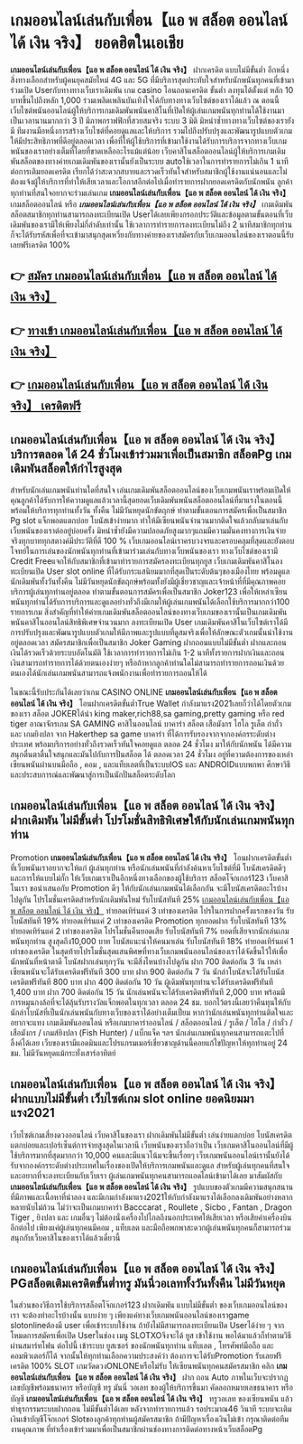 # เกมออนไลน์เล่นกับเพื่อน【แอ พ สล็อต ออนไลน์ ได้ เงิน จริง】  ยอดฮิตในเอเชีย 

**เกมออนไลน์เล่นกับเพื่อน【แอ พ สล็อต ออนไลน์ ได้ เงิน จริง】** ฝากเครดิต แบบไม่มีขั้นต่ำ  อีกหนึ่งสิ่งทางเลือกสำหรับผู้คนยุคสมัยใหม่ 4G และ 5G ที่มีบริการสุดประทับใจสำหรับนักพนันทุกคนที่เข้ามาร่วมเปิด Userกับทางทางเว็บเราเดิมพัน เกม casino  โอนถอนเครดิต ขั้นต่ำ ลงทุนได้ตั้งแต่ หลัก 10 บาทขึ้นไปถึงหลัก 1,000 ร่วมเพลิดเพลินบันเทิงใจได้กับทางทางเว็บไซต์ของเราได้แล้ว ณ ตอนนี้เว็บไซต์พนันออนไลน์ผู้ให้บริการเกมเดิมพันพนันคาสิโนที่เปิดให้ผู้เล่นเกมพนันทุกท่านได้ใช้งานมาเป็นเวลานานมากกว่า 3 ปี มีภาพกราฟฟิกที่สวยสมจริง ระบบ 3 มิติ
มิหนำซ้ำทางทางเว็บไซต์ของเรายังมี ทีมงานมือหนึ่งการสร้างเว็บไซต์ที่คอยดูแลและให้บริการ  รวมไปถึงปรับปรุงและพัฒนารูปแบบตัวเกมให้มีประสิทธิภาพที่ดีอยู่ตลอดเวลา เพื่อที่ให้ผู้ใช้บริการที่เข้ามาใช้งานได้รับการบริการจากทางเว็บเกมพนันของเราอย่างเต็มที่โดยที่ขาดเหลืออะไรแม้แต่น้อย เว็บคาสิโนสล็อตออนไลน์ผู้ให้บริการเกมเดิมพันสล็อตของทางค่ายเกมเดิมพันของเรานั้นยังเป็นระบบ autoใช้เวลาในการทำรายการไม่เกิน 1 นาที ต่อการเติมยอดเครดิต เรียกได้ว่าสะดวกสบายและรวดเร็วทันใจสำหรับสมาชิกผู้ใช้งานแน่นอนและไม่ต้องแจ้งผู้ให้บริการที่ทำให้เสียเวลาและโอกาสอีกต่อไปเมื่อทำรายการฝากยอดเครดิตกับนักพนัน
ลูกค้าทุกท่านที่สนใจอยากจะร่วมเล่นเกม **เกมออนไลน์เล่นกับเพื่อน【แอ พ สล็อต ออนไลน์ ได้ เงิน จริง】** เกมสล็อตออนไลน์ หรือ ***เกมออนไลน์เล่นกับเพื่อน【แอ พ สล็อต ออนไลน์ ได้ เงิน จริง】*** เกมเดิมพันสล็อตสมาชิกทุกท่านสามารถลงทะเบียนเปิด Userได้เลยเพียงกรอกประวัติและข้อมูลตามขั้นตอนที่เว็บเดิมพันของเรามีให้เพียงไม่กี่ลำดับเท่านั้น ใช้เวลาการทำรายการลงทะเบียนไม่ถึง 2 นาทีสมาชิกทุกท่านก็จะได้รับรหัสเพื่อที่จะเข้ามาสนุกสุดเหวี่ยงกับทางค่ายของเราสมัครกับเว็บเกมออนไลน์ของเราตอนนี้รับเลยฟรีเครดิต 100%

## 👉 [สมัคร เกมออนไลน์เล่นกับเพื่อน【แอ พ สล็อต ออนไลน์ ได้ เงิน จริง】](https://archa888.com/)
## 👉 [ทางเข้า เกมออนไลน์เล่นกับเพื่อน【แอ พ สล็อต ออนไลน์ ได้ เงิน จริง】](https://archa888.com/)
## 👉 [เกมออนไลน์เล่นกับเพื่อน【แอ พ สล็อต ออนไลน์ ได้ เงิน จริง】 เครดิตฟรี](https://archa888.com/)

## เกมออนไลน์เล่นกับเพื่อน【แอ พ สล็อต ออนไลน์ ได้ เงิน จริง】 บริการตลอด ได้ 24 ชั่วโมงเข้าร่วมมาเพื่อเป็นสมาชิก สล็อตPg เกมเดิมพันสล็อตให้กำไรสูงสุด

สำหรับนักเล่นเกมพนันท่านใดที่สนใจ เล่นเกมเดิมพันสล็อตออนไลน์ของเว็บเกมพนันเราพร้อมเปิดให้คุณลูกค้าได้รับการให้ความดูแลแล้วเวลานี้สุดยอดเว็บเดิมพันพนันสล็อตออนไลน์ที่มาแรงในตอนนี้ พร้อมให้บริการทุกท่านทั้งวัน ทั้งคืน ไม่มีวันหยุดนักขัตฤกษ์ ทำตามขั้นตอนการสมัครเพื่อเป็นสมาชิก Pg slot แจ็กพอตแตกบ่อย โบนัสเข้าง่ายมาก ทำให้มีเซียนพนันจำนวนมากติดใจแล้วกลับมาเล่นกับเว็บพนันของเราต่ออยู่บ่อยครั้ง มิหนำซ้ำยังมีความปลอดภัยสูงมากๆแถมมีความมั่นคงทางการเงินจ่ายจริงทุกบาททุกสตางค์มีประวัติที่ดี 100 % เว็บเกมออนไลน์เราครบวงจรและครอบคลุมที่สุดและยังตอบโจทย์ในการเล่นของนักพนันทุกท่านที่เข้ามาร่วมเล่นกับทางเว็บพนันของเรา
ทางเว็บไซต์ของเรามี Credit Freeแจกให้กับสมาชิกที่เข้ามาทำรายการสมัครลงทะเบียนทุกยูส เว็บเกมเดิมพันคาสิโนลงทะเบียนเปิด User slot online ที่ได้รับกระแสนิยมมากที่สุดเป็นระดับต้นๆของเมืองไทย พร้อมดูแลนักเดิมพันทั้งวันทั้งคืน ไม่มีวันหยุดนักขัตฤกษ์พร้อมทั้งยังมีผู้เชี่ยวชาญและเจ้าหน้าที่ที่มีคุณภาพคอยบริการผู้เล่นทุกท่านอยู่ตลอด ทำตามขั้นตอนการสมัครเพื่อเป็นสมาชิก Joker123 เพื่อให้เหล่าเซียนพนันทุกท่านได้รับการบริการและดูแลอย่างทั่วถึงมีเกมให้ผู้เล่นเกมพนันได้เลือกใช้บริการมากกว่า100 รายการเกม
สิ่งสำคัญที่ทำให้ค่ายเกมเดิมพันสล็อตออนไลน์ของทางเว็บเกมของเรานั้นเป็นเกมเดิมพันพนันคาสิโนออนไลน์สิทธิพิเศษจำนวนมาก ลงทะเบียนเปิด User  เกมเดิมพันคาสิโนเว็บไซต์เราได้มีการปรับปรุงและพัฒนารูปแบบตัวเกมให้มีภาพและรูปแบบที่ดูสมจริงเพื่อให้ลักษณะตัวเกมนั้นน่าใช้งานอยู่ตลอดเวลา สมัครสมาชิกเพื่อเป็นสมาชิก Joker Gaming ฝากถอนแบบไม่มีขั้นต่ำ ฝากและถอน เงินได้รวดเร็วด้วยระบบอัตโนมัติ ใช้เวลาการทำรายการไม่เกิน 1-2 นาทีทั้งรายการฝากเงินและถอนเงินสามารถทำรายการได้ด้วยตนเองง่ายๆ หรือถ้าหากลูกค้าท่านใดไม่สามารถทำรายการถอนเงินด้วยตนเองได้นักเล่นเกมพนันสามารถแจ้งพนักงานเพื่อทำรายการถอนให้ได้

ในขณะนี้รับประกันได้เลยว่าเกม CASINO ONLINE **เกมออนไลน์เล่นกับเพื่อน【แอ พ สล็อต ออนไลน์ ได้ เงิน จริง】** โอนฝากเครดิตขั้นต่ำTrue Wallet กำลังมาแรง2021เลยก็ว่าได้โดยตัวเกมของเรา สล็อต JOKERได้นำ  king maker,rich88,sa gaming,pretty gaming หรือ red tiger อาณาจักรเกม SA GAMING คาสิโนออนไลน์ บาคาร่า สล็อต เสือมังกร ไฮโล รูเล็ต กำถั่ว และ เกมยิงปลา จาก Hakerthep sa game บาคาร่า ที่ได้การรับรองจากจากองค์กรระดับต่างประเทศ พร้อมบริการอย่างทั่วถึงรวดเร็วทันใจคอยดูแล ตลอด 24 ชั่วโมง มาให้กับนักพนัน ได้มีความสนุกตื่นตาตื่นใจสนุกและมันไปกับการปั่นสล็อต ได้ ตลอดเวลา 24 ชั่วโมง อยู่ที่ความต้องการของเหล่าเซียนพนันผ่านบนมือถือ , คอม , และแท็บเลตที่เป็นระบบIOS และ ANDROIDแบบพกพา ศึกษาวิธีและประสบการณ์และพัฒนาสู่การเป็นนักปั่นสล็อตระดับโลก

## เกมออนไลน์เล่นกับเพื่อน【แอ พ สล็อต ออนไลน์ ได้ เงิน จริง】 ฝากเดิมพัน ไม่มีขั้นต่ำ โปรโมชั่นสิทธิพิเศษให้กับนักเล่นเกมพนันทุกท่าน

 Promotion  **เกมออนไลน์เล่นกับเพื่อน【แอ พ สล็อต ออนไลน์ ได้ เงิน จริง】** โอนฝากเครดิตขั้นต่ำ ที่เว็บพนันเราอยากจะให้แก่  ผู้เล่นทุกท่าน หรือนักเล่นพนันที่กำลังค้นหาเว็บไซต์ที่มี โบนัสเครดิตดีๆ และการให้แบบไม่กั๊ก ให้เว็บเกมเราเป็นอีกหนึ่งทางเลือกของผู้ใช้บริการ สล็อตโจ๊กเกอร์123 เว็บคาสิโนเรา ขอนำเสนอกับ Promotion ดีๆ ให้กับนักเล่นเกมพนันได้เลือกกัน จะมีโบนัสเครดิตอะไรบ้างไปดูกัน
โปรโมชั่นเครดิตสำหรับนักเดิมพันใหม่ รับโบนัสทันที 25% [เกมออนไลน์เล่นกับเพื่อน【แอ พ สล็อต ออนไลน์ ได้ เงิน จริง】](https://archa888.com/) ทำยอดเทิร์นแค่ 3 เท่าของเครดิต
โปรในการฝากครั้งแรกของวัน รับโบนัสทันที 19% ทำยอดเทิร์นแค่ 2 เท่าของเครดิต
 Promotion ทุกยอดฝาก รับโบนัสทันที 13% ทำยอดเทิร์นแค่ 2 เท่าของเครดิต
โปรโมชั่นคืนยอดเสีย รับโบนัสทันที 7% ยอดที่เสียจากนักเล่นเกมพนันทุกท่าน สูงสุดถึง10,000 บาท
โบนัสแนะนำให้คนมาเล่น รับโบนัสทันที 18% ทำยอดเทิร์นแค่ 1 เท่าของเครดิต
ในสุดท้ายโปรโมชั่นสุดแสนพิศษที่ทางเว็บเกมพนันออนไลน์ของเราได้จัดขึ้นไว้ให้เพื่อนักพนันที่หน้าตาดี โบนัสฝากเล่นทุกๆวัน จะมีสิ่งไหนบ้างไปดูกัน
ฝาก 700 ติดต่อกัน 3 วัน เหล่าเซียนพนันจะได้รับเครดิตฟรีทันที 300 บาท
ฝาก 900 ติดต่อกัน 7 วัน นักล่าโบนัสจะได้รับโบนัสเครดิตฟรีทันที 800 บาท
ฝาก 400 ติดต่อกัน 10 วัน ผู้เดิมพันทุกท่านจะได้รับเครดิตฟรีทันที 1,400 บาท
ฝาก 700 ติดต่อกัน 15 วัน นักเล่นพนันจะได้รับเครดิตฟรีทันที 2,000 บาท
พร้อมมีการหมุนกงล้อที่จะได้ลุ้นรับรางวัลแจ็กพอตในทุกเวลา ตลอด 24 ชม. บอกไว้ตรงนี้เลยว่าคืนทุนให้กับนักล่าโบนัสที่เป็นนักเล่นพนันกับทางเว็บของเราได้อย่างเต็มเปี่ยม หากว่านักเล่นพนันทุกท่านติดใจและอยากจะแทง เกมเดิมพันออนไลน์ หรือเกมบาคาร่าออนไลน์ / สล็อตออนไลน์ / รูเล็ต / ไฮโล / กำถั่ว / เสือมังกร / เกมส์ยิงปลา (Fish Hunter) / แบ็กแจ็ค ฯลฯ นักเล่นเกมพนันทุกคนสามารถแตะไปที่ลิ้งค์ได้เลย เว็บของเรามีแอดมินและโปรแกรมเมอร์เชี่ยวชาญด้านนี้คอยแก้ไขปัญหาให้ทุกท่านอยู่ 24 ชม. ไม่มีวันหยุดแม้กระทั่งเสาร์อาทิตย์

## เกมออนไลน์เล่นกับเพื่อน【แอ พ สล็อต ออนไลน์ ได้ เงิน จริง】 ฝากแบบไม่มีขั้นต่ำ  เว็บไซต์เกม slot online ยอดนิยมมาแรง2021

เว็บไซต์เกมเสี่ยงดวงออนไลน์ เว็บคาสิโนของเรา ฝากเดิมพันไม่มีขั้นต่ำ เล่นง่ายแตกบ่อย โบนัสเครดิตแตกบ่อยและเปอร์เซ็นต์การจ่ายสูงสุดในเวลานี เว็บพนันของเราถือว่าเป็น เว็บเกมคาสิโนออนไลน์ที่มีผู้ใช้บริการมากที่สุดมากกว่า 10,000 คนและมีแนวโน้มจะขึ้นเรื่อยๆ เว็บเกมพนันออนไลน์เรานั้นยังได้รับจากองค์กรระดับต่างประเทศในเรื่องของเปิดให้บริการเกมพนันและดูแล สำหรับผู้เล่นทุกคนที่สนใจและอยากที่จะลงทะเบียนกับเว็บเรา ผู้เล่นเกมพนันทุกคนสามารถแอดไลน์เข้ามาได้เลย
	มาสัมผัสกับ **เกมออนไลน์เล่นกับเพื่อน【แอ พ สล็อต ออนไลน์ ได้ เงิน จริง】** รูปแบบของตัวเกมมีความสนุกสนานที่มีภาพและเนื้อหาที่น่าลอง และมีเกมกำลังมาแรง2021ให้กับกำลังมาแรงได้เลือกลงเดิมพันอย่างหลากหลายนับไม่ถ้วน  ไม่ว่าจะเป็นเกมบาคาร่า Bacccarat , Roullete , Sicbo , Fantan , Dragon Tiger , ยิงปลา และ เกมอื่นๆ ไม่ต้องนั่งเครื่องไปไกลถึงนอกประเทศให้เสียเวลา หรือเสียค่าเครื่องบินอีกต่อไป เพียงแค่ผู้เล่นทุกคนมีคอม , แท็บเลต และมือถือพกพาสะดวกผู้เล่นพนันทุกคนก็สามารถร่วมสนุกกับเว็บคาสิโนของเราได้แล้วเดี๋ยวนี้

## เกมออนไลน์เล่นกับเพื่อน【แอ พ สล็อต ออนไลน์ ได้ เงิน จริง】 PGสล็อตเติมเครดิตขั้นต่ำทรู มันนี่วอเลททั้งวันทั้งคืน ไม่มีวันหยุด

ในส่วนของวิธีการใช้บริการสล็อตโจ๊กเกอร์123 ฝากเดิมพัน แบบไม่มีขั้นต่ำ ของเว็บเกมออนไลน์ของเรา จะต้องทำอะไรบ้างนั้น แบบง่าย ๆ เพียงแค่ทางเว็บเกมพนันออนไลน์ของเราgame slotonlineต้องมี user เพื่อเข้าระบบใช้งาน ถ้ายังไม่มีสามารถลงทะเบียนเปิด Userได้ง่าย ๆ จากโหมดการสมัครเพื่อเปิด Userในช่อง เมนู SLOTXOจึงจะได้ ยูส เข้าใช้งาน พอได้มาแล้วก็ทำตามวิธีผ่านสมาร์ทโฟน ต่อไปนี้
เข้าระบบ ยูสเซอร์  ของนักพนันทุกท่าน แท็บเลต , โทรศัพท์มือถือ และคอมพิวเตอร์ก็ได้
จากนั้นให้ทุกท่านเลือกความประสงค์ว่า ต้องการจะได้รับPromotion รับเลยฟรีเครดิต 100% SLOT เกมวัดดวงONLONEหรือไม่รับ
ให้เซียนพนันทุกคนสมัครสมาชิก คลิก **เกมออนไลน์เล่นกับเพื่อน【แอ พ สล็อต ออนไลน์ ได้ เงิน จริง】** ฝาก ถอน Auto ภาพในเว็บจะปรากฏเลขบัญชีพร้อมธนาคาร หรือบัญชี ทรู มันนี่ วอเลท ของผู้ให้บริการขึ้นมา
คัดลอกหมายเลขธนาคาร หรือบัญชี **เกมออนไลน์เล่นกับเพื่อน【แอ พ สล็อต ออนไลน์ ได้ เงิน จริง】** ทรูวอเลท ของเซียนพนัน แล้วทำธุรกรรมระบบฝากถอน ไม่มีขั้นต่ำได้เลย
หลังจากทำรายการแล้ว รอประมาณ46 วินาที ระบบจะเติมเงินเข้าบัญชีโจ๊กเกอร์ Slotของลูกค้าทุกท่านผู้สมัครสมาชิก
ถ้ามีปัญหาเรื่องเงินไม่เข้า กรุณาติดต่อทีมงานคุณภาพ ที่ทำเรื่องเข้าร่วมมาเพื่อเป็นสมาชิกผ่านช่องทางการติดต่อทางหน้าเว็บสล็อตPg


